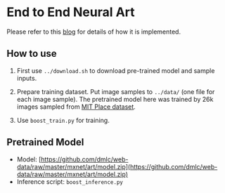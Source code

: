 <!--- Licensed to the Apache Software Foundation (ASF) under one -->
<!--- or more contributor license agreements.  See the NOTICE file -->
<!--- distributed with this work for additional information -->
<!--- regarding copyright ownership.  The ASF licenses this file -->
<!--- to you under the Apache License, Version 2.0 (the -->
<!--- "License"); you may not use this file except in compliance -->
<!--- with the License.  You may obtain a copy of the License at -->

<!---   http://www.apache.org/licenses/LICENSE-2.0 -->

<!--- Unless required by applicable law or agreed to in writing, -->
<!--- software distributed under the License is distributed on an -->
<!--- "AS IS" BASIS, WITHOUT WARRANTIES OR CONDITIONS OF ANY -->
<!--- KIND, either express or implied.  See the License for the -->
<!--- specific language governing permissions and limitations -->
<!--- under the License. -->

# End to End Neural Art

Please refer to this [blog](http://dmlc.ml/mxnet/2016/06/20/end-to-end-neural-style.html) for details of how it is implemented.

## How to use


1. First use `../download.sh` to download pre-trained model and sample inputs.

2. Prepare training dataset. Put image samples to `../data/` (one file for each image sample). The pretrained model here was trained by 26k images sampled from [MIT Place dataset](http://places.csail.mit.edu).

3. Use `boost_train.py` for training.

## Pretrained Model

- Model: [https://github.com/dmlc/web-data/raw/master/mxnet/art/model.zip](https://github.com/dmlc/web-data/raw/master/mxnet/art/model.zip)
- Inference script: `boost_inference.py`
